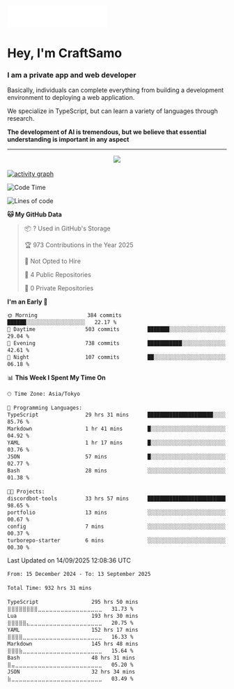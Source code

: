 <img src="images/header.svg"></img>

# Hey, I'm CraftSamo

### I am a private app and web developer

Basically, individuals can complete everything from building a development
environment to deploying a web application.

We specialize in TypeScript, but can learn a variety of languages through
research.

**The development of AI is tremendous, but we believe that essential
understanding is important in any aspect**

---

<p align="center">
  <img alig src="https://github-profile-trophy.vercel.app/?username=craftsamo&theme=onedark&column=-1" />
</p>

[![activity graph](https://github-readme-activity-graph.vercel.app/graph?username=craftsamo&theme=github-dark-dimmed&custom_title=Guilyx%20Activity%20Graph&hide_border=true)](https://github.com/ashutosh00710/github-readme-activity-graph)

<!--START_SECTION:waka-->
![Code Time](http://img.shields.io/badge/Code%20Time-926%20hrs%2013%20mins-blue)

![Lines of code](https://img.shields.io/badge/From%20Hello%20World%20I%27ve%20Written-571.5%20thousand%20lines%20of%20code-blue)

**🐱 My GitHub Data** 

> 📦 ? Used in GitHub's Storage 
 > 
> 🏆 973 Contributions in the Year 2025
 > 
> 🚫 Not Opted to Hire
 > 
> 📜 4 Public Repositories 
 > 
> 🔑 0 Private Repositories 
 > 
**I'm an Early 🐤** 

```text
🌞 Morning                384 commits         ██████░░░░░░░░░░░░░░░░░░░   22.17 % 
🌆 Daytime                503 commits         ███████░░░░░░░░░░░░░░░░░░   29.04 % 
🌃 Evening                738 commits         ███████████░░░░░░░░░░░░░░   42.61 % 
🌙 Night                  107 commits         ██░░░░░░░░░░░░░░░░░░░░░░░   06.18 % 
```


📊 **This Week I Spent My Time On** 

```text
🕑︎ Time Zone: Asia/Tokyo

💬 Programming Languages: 
TypeScript               29 hrs 31 mins      █████████████████████░░░░   85.76 % 
Markdown                 1 hr 41 mins        █░░░░░░░░░░░░░░░░░░░░░░░░   04.92 % 
YAML                     1 hr 17 mins        █░░░░░░░░░░░░░░░░░░░░░░░░   03.76 % 
JSON                     57 mins             █░░░░░░░░░░░░░░░░░░░░░░░░   02.77 % 
Bash                     28 mins             ░░░░░░░░░░░░░░░░░░░░░░░░░   01.38 % 

🐱‍💻 Projects: 
discordbot-tools         33 hrs 57 mins      █████████████████████████   98.65 % 
portfolio                13 mins             ░░░░░░░░░░░░░░░░░░░░░░░░░   00.67 % 
config                   7 mins              ░░░░░░░░░░░░░░░░░░░░░░░░░   00.37 % 
turborepo-starter        6 mins              ░░░░░░░░░░░░░░░░░░░░░░░░░   00.30 % 
```


 Last Updated on 14/09/2025 12:08:36 UTC
<!--END_SECTION:waka-->

<!--START_SECTION:waka-simple-->

```text
From: 15 December 2024 - To: 13 September 2025

Total Time: 932 hrs 31 mins

TypeScript                 295 hrs 50 mins ⣿⣿⣿⣿⣿⣿⣿⣿⣀⣀⣀⣀⣀⣀⣀⣀⣀⣀⣀⣀⣀⣀⣀⣀⣀   31.73 %
Lua                        193 hrs 30 mins ⣿⣿⣿⣿⣿⣄⣀⣀⣀⣀⣀⣀⣀⣀⣀⣀⣀⣀⣀⣀⣀⣀⣀⣀⣀   20.75 %
YAML                       152 hrs 17 mins ⣿⣿⣿⣿⣀⣀⣀⣀⣀⣀⣀⣀⣀⣀⣀⣀⣀⣀⣀⣀⣀⣀⣀⣀⣀   16.33 %
Markdown                   145 hrs 48 mins ⣿⣿⣿⣷⣀⣀⣀⣀⣀⣀⣀⣀⣀⣀⣀⣀⣀⣀⣀⣀⣀⣀⣀⣀⣀   15.64 %
Bash                       48 hrs 31 mins  ⣿⣤⣀⣀⣀⣀⣀⣀⣀⣀⣀⣀⣀⣀⣀⣀⣀⣀⣀⣀⣀⣀⣀⣀⣀   05.20 %
JSON                       32 hrs 34 mins  ⣷⣀⣀⣀⣀⣀⣀⣀⣀⣀⣀⣀⣀⣀⣀⣀⣀⣀⣀⣀⣀⣀⣀⣀⣀   03.49 %
```

<!--END_SECTION:waka-simple-->
